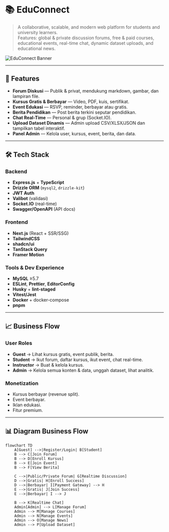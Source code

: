 # 📚 EduConnect

> A collaborative, scalable, and modern web platform for students and university learners.  
> Features: global & private discussion forums, free & paid courses, educational events, real-time chat, dynamic dataset uploads, and educational news.

![EduConnect Banner](docs/banner.png)

---

## 🌟 Features
- **Forum Diskusi** — Publik & privat, mendukung markdown, gambar, dan lampiran file.
- **Kursus Gratis & Berbayar** — Video, PDF, kuis, sertifikat.
- **Event Edukasi** — RSVP, reminder, berbayar atau gratis.
- **Berita Pendidikan** — Post berita terkini seputar pendidikan.
- **Chat Real-Time** — Personal & grup (Socket.IO).
- **Upload Dataset Dinamis** — Admin upload CSV/XLSX/JSON dan tampilkan tabel interaktif.
- **Panel Admin** — Kelola user, kursus, event, berita, dan data.

---

## 🛠 Tech Stack

### Backend
- **Express.js** + **TypeScript**
- **Drizzle ORM** (`mysql2`, `drizzle-kit`)
- **JWT Auth**
- **Valibot** (validasi)
- **Socket.IO** (real-time)
- **Swagger/OpenAPI** (API docs)

### Frontend
- **Next.js** (React + SSR/SSG)
- **TailwindCSS**
- **shadcn/ui**
- **TanStack Query**
- **Framer Motion**

### Tools & Dev Experience
- **MySQL** ≥5.7
- **ESLint**, **Prettier**, **EditorConfig**
- **Husky** + **lint-staged**
- **Vitest/Jest**
- **Docker** + docker-compose
- **pnpm**

---

## 📈 Business Flow

### User Roles
- **Guest** → Lihat kursus gratis, event publik, berita.
- **Student** → Ikut forum, daftar kursus, ikut event, chat real-time.
- **Instructor** → Buat & kelola kursus.
- **Admin** → Kelola semua konten & data, unggah dataset, lihat analitik.

### Monetization
- Kursus berbayar (revenue split).
- Event berbayar.
- Iklan edukasi.
- Fitur premium.

---

## 📊 Diagram Business Flow
```mermaid
flowchart TD
    A[Guest] -->|Register/Login| B[Student]
    B --> C[Join Forum]
    B --> D[Enroll Kursus]
    B --> E[Join Event]
    B --> F[View Berita]

    C -->|Public/Private Forum| G[Realtime Discussion]
    D -->|Gratis| H[Enroll Success]
    D -->|Berbayar| I[Payment Gateway] --> H
    E -->|Gratis| J[Join Success]
    E -->|Berbayar| I --> J

    B --> K[Realtime Chat]
    Admin[Admin] --> L[Manage Forum]
    Admin --> M[Manage Courses]
    Admin --> N[Manage Events]
    Admin --> O[Manage News]
    Admin --> P[Upload Dataset]
